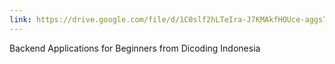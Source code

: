 ```yaml
---
link: https://drive.google.com/file/d/1C0slf2hLTeIra-J7KMAkfHOUce-aggs7/view?usp=drive_link
---
```


Backend Applications for Beginners from Dicoding Indonesia